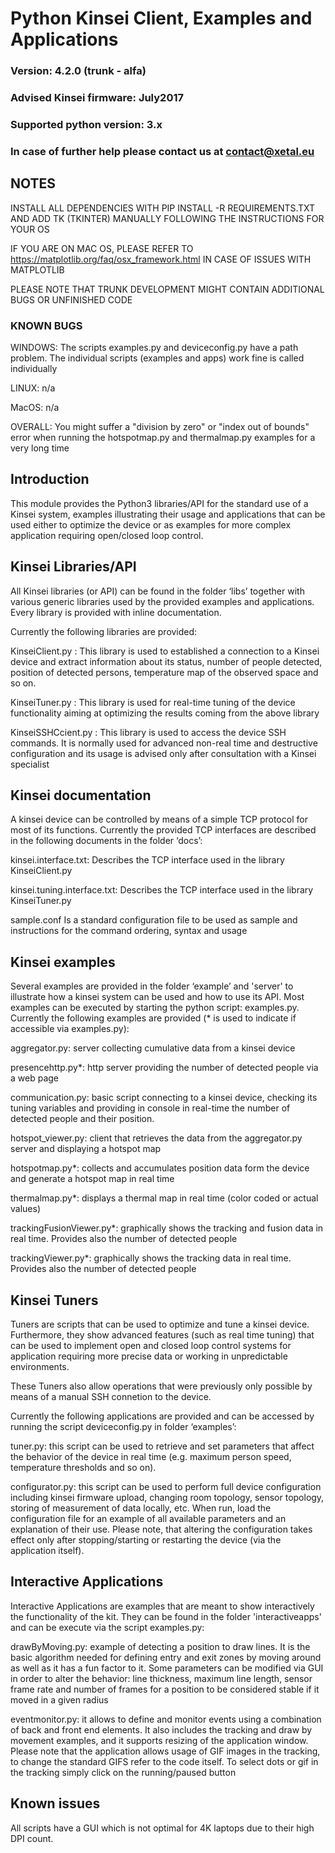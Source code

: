 # Python Kinsei Client, Examples and Applications 
### Version: 4.2.0 (trunk - alfa)
### Advised Kinsei firmware: July2017
### Supported python version: 3.x
### In case of further help please contact us at contact@xetal.eu

## NOTES

INSTALL ALL DEPENDENCIES WITH PIP INSTALL -R REQUIREMENTS.TXT AND ADD TK (TKINTER) MANUALLY FOLLOWING THE INSTRUCTIONS FOR YOUR OS

IF YOU ARE ON MAC OS, PLEASE REFER TO https://matplotlib.org/faq/osx_framework.html IN CASE OF ISSUES WITH MATPLOTLIB

PLEASE NOTE THAT TRUNK DEVELOPMENT MIGHT CONTAIN ADDITIONAL BUGS OR UNFINISHED CODE

### KNOWN BUGS

WINDOWS: The scripts examples.py and deviceconfig.py have a path problem. The individual scripts (examples and apps) work fine is called individually

LINUX: n/a

MacOS: n/a

OVERALL: You might suffer a "division by zero" or "index out of bounds" error when running the hotspotmap.py and thermalmap.py examples for a very long time

## Introduction
This module provides the Python3 libraries/API for the standard use of a Kinsei system, examples illustrating their usage and applications that can be used either to optimize the device or as examples for more complex application requiring open/closed loop control.

## Kinsei Libraries/API
All Kinsei libraries (or API) can be found in the folder ‘libs’ together with various generic libraries used by the provided examples and applications. Every library is provided with inline documentation.

Currently the following libraries are provided:

KinseiClient.py :
This library is used to established a connection to a Kinsei device and extract information about its status, number of people detected, position of detected persons, temperature map of the observed space and so on. 

KinseiTuner.py : 
This library is used for real-time tuning of the device functionality aiming at optimizing the results coming from the above library

KinseiSSHCcient.py :
This library is used to access the device SSH commands. It is normally used for advanced non-real time and destructive configuration and its usage is advised only after consultation with a Kinsei specialist

## Kinsei documentation
A kinsei device can be controlled by means of a simple TCP protocol for most of its functions. Currently the provided TCP interfaces are described in the following documents in the folder ‘docs’:

kinsei.interface.txt:
Describes the TCP interface used in the library KinseiClient.py

kinsei.tuning.interface.txt:
Describes the TCP interface used in the library KinseiTuner.py

sample.conf
Is a standard configuration file to be used as sample and instructions for the command ordering, syntax and usage

## Kinsei examples
Several examples are provided in the folder ‘example’ and 'server' to illustrate how a kinsei system can be used and how to use its API. Most examples can be executed by starting the python script: examples.py.
Currently the following examples are provided (* is used to indicate if accessible via examples.py):
 
aggregator.py: server collecting cumulative data from a kinsei device

presencehttp.py*: http server providing the number of detected people via a web page

communication.py: basic script connecting to a kinsei device, checking its tuning variables and providing in console in real-time the number of detected people and their position.

hotspot_viewer.py: client that retrieves the data from the aggregator.py server and displaying a hotspot map

hotspotmap.py*: collects and accumulates position data form the device and generate a hotspot map in real time

thermalmap.py*: displays a thermal map in real time (color coded or actual values)

trackingFusionViewer.py*: graphically shows the tracking and fusion data in real time. Provides also the number of detected people

trackingViewer.py*: graphically shows the tracking data in real time. Provides also the number of detected people

## Kinsei Tuners
Tuners are scripts that can be used to optimize and tune a kinsei device. Furthermore, they show advanced features (such as real time tuning) that can be used to implement open and closed loop control systems for application requiring more precise data or working in unpredictable environments. 

These Tuners also allow operations that were previously only possible by means of a manual SSH connetion to the device.

Currently the following applications are provided and can be accessed by running the script deviceconfig.py in folder ‘examples’:

tuner.py: this script can be used to retrieve and set parameters that affect the behavior of the device in real time (e.g. maximum person speed, temperature thresholds and so on).

configurator.py: this script can be used to perform full device configuration including kinsei firmware upload, changing room topology, sensor topology, storing of measurement of data locally, etc. When run, load the configuration file for an example of all available parameters and an explanation of their use. Please note, that altering the configuration takes effect only after stopping/starting or restarting the device (via the application itself). 

## Interactive Applications
Interactive Applications are examples that are meant to show interactively the functionality of the kit. 
They can be found in the folder 'interactiveapps' and can be execute via the script examples.py:

drawByMoving.py: example of detecting a position to draw lines. It is the basic algorithm needed for defining
entry and exit zones by moving around as well as it has a fun factor to it. Some parameters can be modified via GUI
in order to alter the behavior: line thickness, maximum line length, sensor frame rate and number of frames for a 
position to be considered stable if it moved in a given radius

eventmonitor.py: it allows to define and monitor events using a combination of back and front end elements. 
It also includes the tracking and draw by movement examples, and it supports resizing of the application window.
Please note that the application allows usage of GIF images in the tracking, to change the standard GIFS refer to the
code itself. To select dots or gif in the tracking simply click on the running/paused button

## Known issues
All scripts have a GUI which is not optimal for 4K laptops due to their high DPI count.


